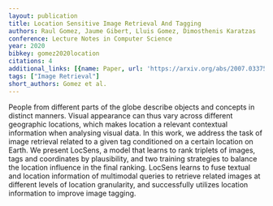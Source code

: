 ```yaml
---
layout: publication
title: Location Sensitive Image Retrieval And Tagging
authors: Raul Gomez, Jaume Gibert, Lluis Gomez, Dimosthenis Karatzas
conference: Lecture Notes in Computer Science
year: 2020
bibkey: gomez2020location
citations: 4
additional_links: [{name: Paper, url: 'https://arxiv.org/abs/2007.03375'}]
tags: ["Image Retrieval"]
short_authors: Gomez et al.
---
```

People from different parts of the globe describe objects and concepts in
distinct manners. Visual appearance can thus vary across different geographic
locations, which makes location a relevant contextual information when
analysing visual data. In this work, we address the task of image retrieval
related to a given tag conditioned on a certain location on Earth. We present
LocSens, a model that learns to rank triplets of images, tags and coordinates
by plausibility, and two training strategies to balance the location influence
in the final ranking. LocSens learns to fuse textual and location information
of multimodal queries to retrieve related images at different levels of
location granularity, and successfully utilizes location information to improve
image tagging.